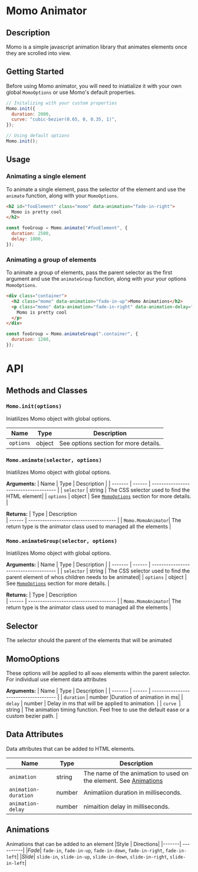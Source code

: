 # Momo Animator

## Description

Momo is a simple javascript animation library that animates elements once they are scrolled into view.

## Getting Started

Before using Momo animator, you will need to iniatialize it with your own global `MomoOptions` or use Momo's default properties.

```javascript
// Initalizing with your custom properties
Momo.init({
  duration: 2000,
  curve: "cubic-bezier(0.65, 0, 0.35, 1)",
});

// Using default options
Momo.init();
```

## Usage

### Animating a single element

To animate a single element, pass the selector of the element and use the `animate` function, along with your `MomoOptions`.

```html
<h2 id="fooElement" class="momo" data-animation="fade-in-right">
  Momo is pretty cool
</h2>
```

```js
const fooGroup = Momo.animate("#fooElement", {
  duration: 2500,
  delay: 1000,
});
```

### Animating a group of elements

To animate a group of elements, pass the parent selector as the first argument and use the `animateGroup` function, along with your your options `MomoOptions`.

```html
<div class="container">
  <h2 class="momo" data-animation="fade-in-up">Momo Animations</h2>
  <p class="momo" data-animation="fade-in-right" data-animation-delay="800">
    Momo is pretty cool
  </p>
</div>
```

```js
const fooGroup = Momo.animateGroup(".container", {
  duration: 1200,
});
```

# API

## Methods and Classes

### `Momo.init(options)`

Iniatilizes Momo object with global options.

| Name      | Type   | Description                           |
| --------- | ------ | ------------------------------------- |
| `options` | object | See options section for more details. |

### `Momo.animate(selector, options)`

Iniatilizes Momo object with global options.

**Arguments:**
| Name | Type | Description |
| ------- | ------ | ------------------------------------- |
| `selector` | string | The CSS selector used to find the HTML element|
| `options` | object | See [`MomoOptions`](#momo-options) section for more details. |

**Returns:**
| Type | Description  
| ------ | ------------------------------------- |
| `Momo.MomoAnimator`| The return type is the animator class used to managed all the elements |

### `Momo.animateGroup(selector, options)`

Iniatilizes Momo object with global options.

**Arguments:**
| Name | Type | Description |
| ------- | ------ | ------------------------------------- |
| `selector` | string | The CSS selector used to find the parent element of whos children needs to be animated|
| `options` | object | See [`MomoOptions`](#momo-options) section for more details. |

**Returns:**
| Type | Description  
| ------ | ------------------------------------- |
| `Momo.MomoAnimator`| The return type is the animator class used to managed all the elements |

## Selector

The selector should the parent of the elements that will be animated

## MomoOptions <a name="momo-options"></a>

These options will be applied to all `momo` elements within the parent selector. For individual use element data attributes

**Arguments:**
| Name | Type | Description |
| ------- | ------ | ------------------------------------- |
| `duration` | number |Duration of animation in ms|
| `delay` | number | Delay in ms that will be applied to animation. |
| `curve `| string | The animation timing function. Feel free to use the default ease or a custom bezier path. |

## Data Attributes

Data attributes that can be added to HTML elements.

| Name                 | Type   | Description                                                                     |
| -------------------- | ------ | ------------------------------------------------------------------------------- |
| `animation`          | string | The name of the animation to used on the element. See [Animations](#animations) |
| `animation-duration` | number | Animatiion duration in milliseconds.                                            |
| `animation-delay`    | number | nimaition delay in milliseconds.                                                |

## Animations <a name="animations"></a>

Animations that can be added to an element
|Style | Directions|
|-------| ----------|
|_Fade_| `fade-in`, `fade-in-up`, `fade-in-down`, `fade-in-right`, `fade-in-left`|
|_Slide_| `slide-in`, `slide-in-up`, `slide-in-down`, `slide-in-right`, `slide-in-left`|

